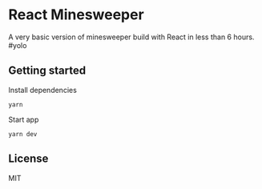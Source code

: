 # React Minesweeper

A very basic version of minesweeper build with React in less than 6 hours. #yolo

## Getting started

Install dependencies

```
yarn
```

Start app

```
yarn dev
```

## License

MIT
